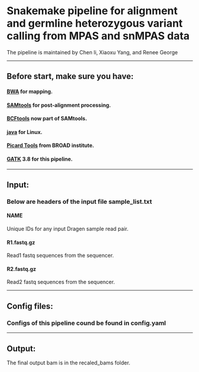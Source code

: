 # Snakemake pipeline for alignment and germline heterozygous variant calling from MPAS and snMPAS data

The pipeline is maintained by Chen li, Xiaoxu Yang, and Renee George 

----------------------------

## Before start, make sure you have:
#### [BWA](http://bio-bwa.sourceforge.net/) for mapping.
#### [SAMtools](http://www.htslib.org/) for post-alignment processing.
#### [BCFtools](http://samtools.github.io/bcftools/bcftools.html) now part of SAMtools.
#### [java](https://www.java.com/en/download/help/linux_x64_install.xml) for Linux.
#### [Picard Tools](https://broadinstitute.github.io/picard/) from BROAD institute.
#### [GATK](https://github.com/broadgsa/gatk/releases) 3.8 for this pipeline.

----------------------------

## Input:
### Below are headers of the input file sample_list.txt
#### NAME
Unique IDs for any input Dragen sample read pair.
#### R1.fastq.gz
Read1 fastq sequences from the sequencer.
#### R2.fastq.gz
Read2 fastq sequences from the sequencer.

----------------------------

## Config files:
### Configs of this pipeline cound be found in config.yaml

----------------------------

## Output:
The final output bam is in the recaled_bams folder.

